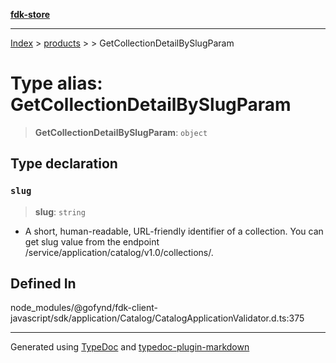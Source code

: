 [**fdk-store**](../../../README.md)
***

[Index](../../../API.md) > [products](../../README.md) > [<internal>](../README.md) > GetCollectionDetailBySlugParam

# Type alias: GetCollectionDetailBySlugParam

> **GetCollectionDetailBySlugParam**: `object`

## Type declaration

### `slug`

> **slug**: `string`

- A short, human-readable, URL-friendly identifier of
a collection. You can get slug value from the endpoint
/service/application/catalog/v1.0/collections/.

## Defined In

node\_modules/@gofynd/fdk-client-javascript/sdk/application/Catalog/CatalogApplicationValidator.d.ts:375

***
Generated using [TypeDoc](https://typedoc.org/) and [typedoc-plugin-markdown](https://www.npmjs.com/package/typedoc-plugin-markdown)
